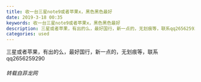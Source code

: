 ```yaml
---
title: 收一台三星note9或者苹果x，黑色黑色最好
date: 2019-3-18 00:35
keywords: 收一台三星note9或者苹果x，黑色黑色最好
description: 三星或者苹果，有出的么，最好国行，新一点的，无划痕等，联系qq2656259290
categories: used
---
```

<td class="t_f" id="postmessage_3245187">

三星或者苹果，有出的么，最好国行，新一点的，无划痕等，联系qq2656259290</td>
###### 转载自菲龙网